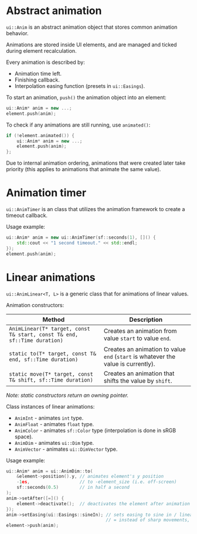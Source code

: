 # Abstract animation

`ui::Anim` is an abstract animation object that stores common animation behavior.

Animations are stored inside UI elements, and are managed and ticked during element recalculation.

Every animation is described by:
* Animation time left.
* Finishing callback.
* Interpolation easing function (presets in `ui::Easings`).

To start an animation, `push()` the animation object into an element:
```cpp
ui::Anim* anim = new ...;
element.push(anim);
```

To check if any animations are still running, use `animated()`:
```cpp
if (!element.animated()) {
	ui::Anim* anim = new ...;
	element.push(anim);
};
```

Due to internal animation ordering, animations that were created later take priority (this applies to animations that animate the same value).

# Animation timer

`ui::AnimTimer` is an class that utilizes the animation framework to create a timeout callback.

Usage example:
```cpp
ui::Anim* anim = new ui::AnimTimer(sf::seconds(1), []() {
	std::cout << "1 second timeout." << std::endl;
});
element.push(anim);
```

# Linear animations

`ui::AnimLinear<T, L>` is a generic class that for animations of linear values.

Animation constructors:

| Method | Description |
|-|-|
| `AnimLinear(T* target, const T& start, const T& end, sf::Time duration)` | Creates an animation from value `start` to value `end`. |
| `static to(T* target, const T& end, sf::Time duration)` | Creates an animation to value `end` (`start` is whatever the value is currently). |
| `static move(T* target, const T& shift, sf::Time duration)` | Creates an animation that shifts the value by `shift`. |

*Note: static constructors return an owning pointer.*

Class instances of linear animations:
* `AnimInt` - animates `int` type.
* `AnimFloat` - animates `float` type.
* `AnimColor` - animates `sf::Color` type (interpolation is done in sRGB space).
* `AnimDim` - animates `ui::Dim` type.
* `AnimVector` - animates `ui::DimVector` type.

Usage example:
```cpp
ui::Anim* anim = ui::AnimDim::to(
	&element->position().y, // animates element's y position
	-1es,                   // to -element_size (i.e. off-screen)
	sf::seconds(0.5)        // in half a second
);
anim->setAfter([=]() {
	element->deactivate();  // deactivates the element after animation
});
anim->setEasing(ui::Easings::sineIn); // sets easing to sine in / linear out
                                      // = instead of sharp movements, element accelerates at the start
element->push(anim);
```
